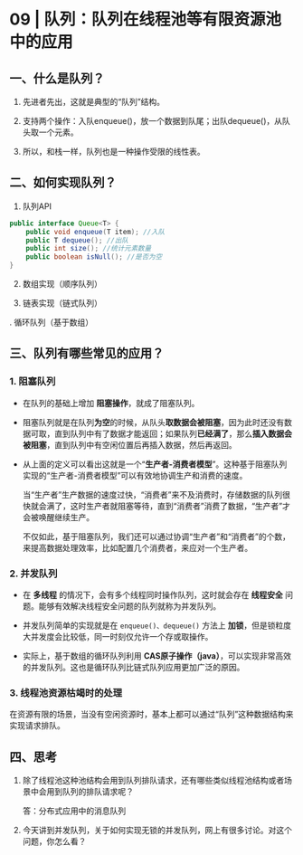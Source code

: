 # 09 | 队列：队列在线程池等有限资源池中的应用


## 一、什么是队列？
1. 先进者先出，这就是典型的“队列”结构。

2. 支持两个操作：入队enqueue()，放一个数据到队尾；出队dequeue()，从队头取一个元素。

3. 所以，和栈一样，队列也是一种操作受限的线性表。


## 二、如何实现队列？

1. 队列API

```java
public interface Queue<T> {
    public void enqueue(T item); //入队
    public T dequeue(); //出队
    public int size(); //统计元素数量
    public boolean isNull(); //是否为空
}
```

2. 数组实现（顺序队列）

3. 链表实现（链式队列）

. 循环队列（基于数组）


## 三、队列有哪些常见的应用？

### 1. 阻塞队列
- 在队列的基础上增加 **阻塞操作**，就成了阻塞队列。

- 阻塞队列就是在队列**为空**的时候，从队头**取数据会被阻塞**，因为此时还没有数据可取，直到队列中有了数据才能返回；如果队列**已经满了**，那么**插入数据会被阻塞**，直到队列中有空闲位置后再插入数据，然后再返回。

- 从上面的定义可以看出这就是一个“**生产者-消费者模型**”。这种基于阻塞队列实现的“生产者-消费者模型”可以有效地协调生产和消费的速度。

  当“生产者”生产数据的速度过快，“消费者”来不及消费时，存储数据的队列很快就会满了，这时生产者就阻塞等待，直到“消费者”消费了数据，“生产者”才会被唤醒继续生产。
  
  不仅如此，基于阻塞队列，我们还可以通过协调“生产者”和“消费者”的个数，来提高数据处理效率，比如配置几个消费者，来应对一个生产者。

### 2. 并发队列
- 在 **多线程** 的情况下，会有多个线程同时操作队列，这时就会存在 **线程安全** 问题。能够有效解决线程安全问题的队列就称为并发队列。

- 并发队列简单的实现就是在 ```enqueue()、dequeue()``` 方法上 **加锁**，但是锁粒度大并发度会比较低，同一时刻仅允许一个存或取操作。

- 实际上，基于数组的循环队列利用 **CAS原子操作（java）**，可以实现非常高效的并发队列。这也是循环队列比链式队列应用更加广泛的原因。

### 3. 线程池资源枯竭时的处理
在资源有限的场景，当没有空闲资源时，基本上都可以通过“队列”这种数据结构来实现请求排队。


## 四、思考
1. 除了线程池这种池结构会用到队列排队请求，还有哪些类似线程池结构或者场景中会用到队列的排队请求呢？
  
    答：分布式应用中的消息队列

2. 今天讲到并发队列，关于如何实现无锁的并发队列，网上有很多讨论。对这个问题，你怎么看？